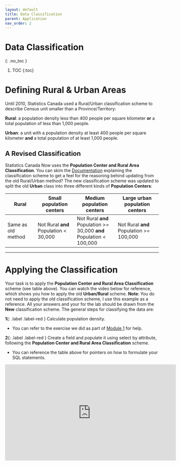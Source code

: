 ```yaml
---
layout: default
title: Data Classification
parent: Application
nav_order: 2
---
```


# Data Classification
{: .no_toc }


1. TOC
{:toc}

# Defining Rural & Urban Areas

Until 2010, Statistics Canada used a Rural/Urban classification scheme to describe Census unit smaller than a Province/Territory:

**Rural**: a population density less than 400 people per square kilometer **or** a total population of less than 1,000 people.

**Urban**: a unit with a population density at least 400 people per square kilometer **and** a total population of at least 1,000 people.

## A Revised Classification

Statistics Canada Now uses the **Population Center and Rural Area Classification**.  You can skim the [Documentation](https://www.statcan.gc.ca/eng/subjects/standard/pcrac/2016/introduction) explaining the classification scheme to get a feel for the reasoning behind updating from the old Rural/Urban method?  The new classification scheme was updated to split the old **Urban** class into three different kinds of **Population Centers**:

|**Rural**         |**Small population centers**            |**Medium population centers**                                            |**Large urban population centers**        |
|------------------|----------------------------------------|-------------------------------------------------------------------------|------------------------------------------|
|Same as old method|Not Rural **and**<br>Population < 30,000|Not Rural **and**<br>Population >= 30,000 **and**<br>Population < 100,000|Not Rural **and**<br>Population >= 100,000|


---

# Applying the Classification

Your task is to apply the **Population Center and Rural Area Classification** scheme (see table above).  You can watch the video below for reference, which shows you how to apply the old **Urban/Rural** scheme. **Note**: You do not need to apply the old classification scheme, I use this example as a reference.  All your answers and your for the lab should be drawn from the **New** classification scheme.  The general steps for classifying the data are:


**1**{: .label .label-red } Calculate population density.

* You can refer to the exercise we did as part of [Module 1](https://ubc-library-rc.github.io/map-projections/content/exercise4-pop-density.html) for help.


**2**{: .label .label-red } Create a field and populate it using select by attribute, following the **Population Center and Rural Area Classification** scheme.

* You can reference the table above for pointers on how to formulate your SQL statements.

<iframe width="560" height="315" src="https://www.youtube.com/embed/uMLtpB6Xjqc" title="YouTube video player" frameborder="0" allow="accelerometer; autoplay; clipboard-write; encrypted-media; gyroscope; picture-in-picture" allowfullscreen></iframe>

<!-- ### QA3

The Select by Attribute tool lets us use SQL (Structured Query Language) to define expressions for querying vector data. [T/F] -->

